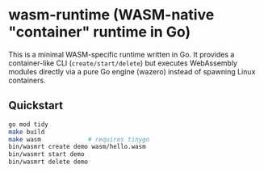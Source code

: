 # wasm-runtime (WASM-native "container" runtime in Go)

This is a minimal WASM-specific runtime written in Go. It provides a container-like CLI (`create/start/delete`) but executes WebAssembly modules directly via a pure Go engine (wazero) instead of spawning Linux containers.

## Quickstart
```bash
go mod tidy
make build
make wasm             # requires tinygo
bin/wasmrt create demo wasm/hello.wasm
bin/wasmrt start demo
bin/wasmrt delete demo
